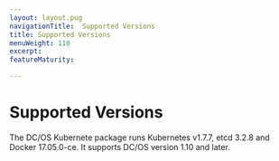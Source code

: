 ```yaml
---
layout: layout.pug
navigationTitle:  Supported Versions
title: Supported Versions
menuWeight: 110
excerpt:
featureMaturity:

---
```


<!-- This source repo for this topic is https://github.com/mesosphere/dcos-kubernetes -->


# Supported Versions

The DC/OS Kubernete package runs Kubernetes v1.7.7, etcd 3.2.8 and Docker 17.05.0-ce. It supports DC/OS version 1.10 and later.

